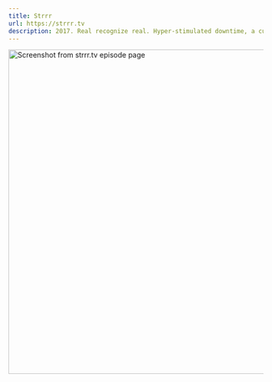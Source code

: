 ```yaml
---
title: Strrr
url: https://strrr.tv
description: 2017. Real recognize real. Hyper-stimulated downtime, a curated online video channel. Strrr fuses the ease of use of classic TV with the best of the internet. A platform where we had the pleasure of creating six seasons of interviews with so many good people.
---
```


<!-- <img loading="lazy" src="/src/assets/strrr.jpg" alt="Screenshot from strrr.tv buffering" width="640"> -->
<img loading="lazy" src="/assets/strrr.webp" alt="Screenshot from strrr.tv episode page" width="640">

